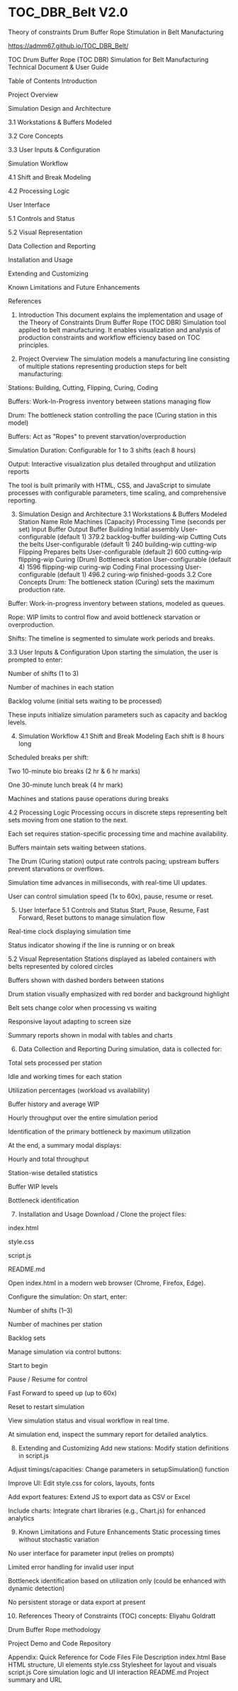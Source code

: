 # TOC_DBR_Belt V2.0
Theory of constraints Drum Buffer Rope Stimulation in Belt Manufacturing


https://admm67.github.io/TOC_DBR_Belt/

TOC Drum Buffer Rope (TOC DBR) Simulation for Belt Manufacturing
Technical Document & User Guide

Table of Contents
Introduction

Project Overview

Simulation Design and Architecture

3.1 Workstations & Buffers Modeled

3.2 Core Concepts

3.3 User Inputs & Configuration

Simulation Workflow

4.1 Shift and Break Modeling

4.2 Processing Logic

User Interface

5.1 Controls and Status

5.2 Visual Representation

Data Collection and Reporting

Installation and Usage

Extending and Customizing

Known Limitations and Future Enhancements

References

1. Introduction
This document explains the implementation and usage of the Theory of Constraints Drum Buffer Rope (TOC DBR) Simulation tool applied to belt manufacturing. It enables visualization and analysis of production constraints and workflow efficiency based on TOC principles.

2. Project Overview
The simulation models a manufacturing line consisting of multiple stations representing production steps for belt manufacturing:

Stations: Building, Cutting, Flipping, Curing, Coding

Buffers: Work-In-Progress inventory between stations managing flow

Drum: The bottleneck station controlling the pace (Curing station in this model)

Buffers: Act as "Ropes" to prevent starvation/overproduction

Simulation Duration: Configurable for 1 to 3 shifts (each 8 hours)

Output: Interactive visualization plus detailed throughput and utilization reports

The tool is built primarily with HTML, CSS, and JavaScript to simulate processes with configurable parameters, time scaling, and comprehensive reporting.

3. Simulation Design and Architecture
3.1 Workstations & Buffers Modeled
Station Name	Role	Machines (Capacity)	Processing Time (seconds per set)	Input Buffer	Output Buffer
Building	Initial assembly	User-configurable (default 1)	379.2	backlog-buffer	building-wip
Cutting	Cuts the belts	User-configurable (default 1)	240	building-wip	cutting-wip
Flipping	Prepares belts	User-configurable (default 2)	600	cutting-wip	flipping-wip
Curing (Drum)	Bottleneck station	User-configurable (default 4)	1596	flipping-wip	curing-wip
Coding	Final processing	User-configurable (default 1)	496.2	curing-wip	finished-goods
3.2 Core Concepts
Drum: The bottleneck station (Curing) sets the maximum production rate.

Buffer: Work-in-progress inventory between stations, modeled as queues.

Rope: WIP limits to control flow and avoid bottleneck starvation or overproduction.

Shifts: The timeline is segmented to simulate work periods and breaks.

3.3 User Inputs & Configuration
Upon starting the simulation, the user is prompted to enter:

Number of shifts (1 to 3)

Number of machines in each station

Backlog volume (initial sets waiting to be processed)

These inputs initialize simulation parameters such as capacity and backlog levels.

4. Simulation Workflow
4.1 Shift and Break Modeling
Each shift is 8 hours long

Scheduled breaks per shift:

Two 10-minute bio breaks (2 hr & 6 hr marks)

One 30-minute lunch break (4 hr mark)

Machines and stations pause operations during breaks

4.2 Processing Logic
Processing occurs in discrete steps representing belt sets moving from one station to the next.

Each set requires station-specific processing time and machine availability.

Buffers maintain sets waiting between stations.

The Drum (Curing station) output rate controls pacing; upstream buffers prevent starvations or overflows.

Simulation time advances in milliseconds, with real-time UI updates.

User can control simulation speed (1x to 60x), pause, resume or reset.

5. User Interface
5.1 Controls and Status
Start, Pause, Resume, Fast Forward, Reset buttons to manage simulation flow

Real-time clock displaying simulation time

Status indicator showing if the line is running or on break

5.2 Visual Representation
Stations displayed as labeled containers with belts represented by colored circles

Buffers shown with dashed borders between stations

Drum station visually emphasized with red border and background highlight

Belt sets change color when processing vs waiting

Responsive layout adapting to screen size

Summary reports shown in modal with tables and charts

6. Data Collection and Reporting
During simulation, data is collected for:

Total sets processed per station

Idle and working times for each station

Utilization percentages (workload vs availability)

Buffer history and average WIP

Hourly throughput over the entire simulation period

Identification of the primary bottleneck by maximum utilization

At the end, a summary modal displays:

Hourly and total throughput

Station-wise detailed statistics

Buffer WIP levels

Bottleneck identification

7. Installation and Usage
Download / Clone the project files:

index.html

style.css

script.js

README.md

Open index.html in a modern web browser (Chrome, Firefox, Edge).

Configure the simulation:
On start, enter:

Number of shifts (1–3)

Number of machines per station

Backlog sets

Manage simulation via control buttons:

Start to begin

Pause / Resume for control

Fast Forward to speed up (up to 60x)

Reset to restart simulation

View simulation status and visual workflow in real time.

At simulation end, inspect the summary report for detailed analytics.

8. Extending and Customizing
Add new stations: Modify station definitions in script.js

Adjust timings/capacities: Change parameters in setupSimulation() function

Improve UI: Edit style.css for colors, layouts, fonts

Add export features: Extend JS to export data as CSV or Excel

Include charts: Integrate chart libraries (e.g., Chart.js) for enhanced analytics

9. Known Limitations and Future Enhancements
Static processing times without stochastic variation

No user interface for parameter input (relies on prompts)

Limited error handling for invalid user input

Bottleneck identification based on utilization only (could be enhanced with dynamic detection)

No persistent storage or data export at present

10. References
Theory of Constraints (TOC) concepts: Eliyahu Goldratt

Drum Buffer Rope methodology

Project Demo and Code Repository

Appendix: Quick Reference for Code Files
File	Description
index.html	Base HTML structure, UI elements
style.css	Stylesheet for layout and visuals
script.js	Core simulation logic and UI interaction
README.md	Project summary and URL

